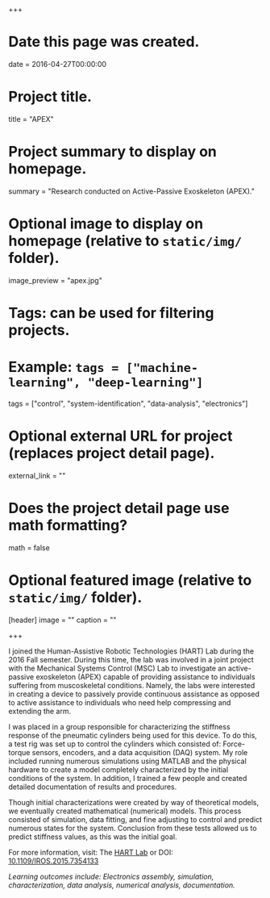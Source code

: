 +++
# Date this page was created.
date = 2016-04-27T00:00:00

# Project title.
title = "APEX"

# Project summary to display on homepage.
summary = "Research conducted on Active-Passive Exoskeleton (APEX)."

# Optional image to display on homepage (relative to `static/img/` folder).
image_preview = "apex.jpg"

# Tags: can be used for filtering projects.
# Example: `tags = ["machine-learning", "deep-learning"]`
tags = ["control", "system-identification", "data-analysis", "electronics"]

# Optional external URL for project (replaces project detail page).
external_link = ""

# Does the project detail page use math formatting?
math = false

# Optional featured image (relative to `static/img/` folder).
[header]
image = ""
caption = ""

+++

I joined the Human-Assistive Robotic Technologies (HART) Lab during the 2016 Fall semester. During this time, the lab was involved in a joint project with the Mechanical Systems Control (MSC) Lab to investigate an active-passive exoskeleton (APEX) capable of providing assistance to individuals suffering from muscoskeletal conditions. Namely, the labs were interested in creating a device to passively provide continuous assistance as opposed to active assistance to individuals who need help compressing and extending the arm.

I was placed in a group responsible for characterizing the stiffness response of the pneumatic cylinders being used for this device. To do this, a test rig was set up to control the cylinders which consisted of: Force-torque sensors, encoders, and a data acquisition (DAQ) system. My role included running numerous simulations using MATLAB and the physical hardware to create a model completely characterized by the initial conditions of the system. In addition, I trained a few people and created detailed documentation of results and procedures.

Though initial characterizations were created by way of theoretical models, we eventually created mathematical (numerical) models. This process consisted of simulation, data fitting, and fine adjusting to control and predict numerous states for the system. Conclusion from these tests allowed us to predict stiffness values, as this was the initial goal.

For more information, visit: The [HART Lab](httsp://hart.berkeley.edu/) or DOI: [10.1109/IROS.2015.7354133](https://doi.org/10.1109/IROS.2015.7354133)

*Learning outcomes include: Electronics assembly, simulation, characterization, data analysis, numerical analysis, documentation.*
